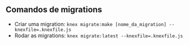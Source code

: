 ## Comandos de migrations

- Criar uma migration: `knex migrate:make [nome_da_migration] --knexfile=.knexfile.js`
- Rodar as migrations: `knex migrate:latest --knexfile=.knexfile.js`
